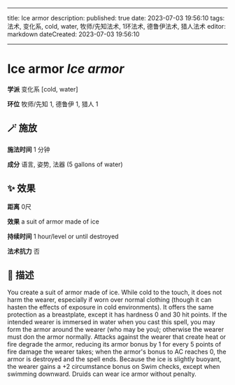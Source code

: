 
---
title: Ice armor
description: 
published: true
date: 2023-07-03 19:56:10
tags: 法术, 变化系, cold, water, 牧师/先知法术, 1环法术, 德鲁伊法术, 猎人法术
editor: markdown
dateCreated: 2023-07-03 19:56:10

---

# **Ice armor** *Ice armor*

**学派** 变化系 \[cold, water\] 

**环位** 牧师/先知 1, 德鲁伊 1, 猎人 1

## 🪄 施放

**施法时间** 1 分钟

**成分** 语言, 姿势, 法器 (5 gallons of water)

## ✨ 效果  

**距离** 0尺 

**效果** a suit of armor made of ice 

**持续时间** 1 hour/level or until destroyed 

**法术抗力** 否

## 📖 描述

You create a suit of armor made of ice. While cold to the touch, it does not harm the wearer, especially if worn over normal clothing (though it can hasten the effects of exposure in cold environments). It offers the same protection as a breastplate, except it has hardness 0 and 30 hit points. If the intended wearer is immersed in water when you cast this spell, you may form the armor around the wearer (who may be you); otherwise the wearer must don the armor normally. Attacks against the wearer that create heat or fire degrade the armor, reducing its armor bonus by 1 for every 5 points of fire damage the wearer takes; when the armor's bonus to AC reaches 0, the armor is destroyed and the spell ends. Because the ice is slightly buoyant, the wearer gains a +2 circumstance bonus on Swim checks, except when swimming downward. Druids can wear ice armor without penalty.
    